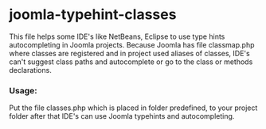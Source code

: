 # joomla-typehint-classes
This file helps some IDE's like NetBeans, Eclipse to use type hints autocompleting in Joomla projects.
Because Joomla has file classmap.php where classes are registered and in project used aliases of classes, IDE's can't suggest class paths and autocomplete or go to the class or methods declarations.

### Usage:

Put the file classes.php which is placed in folder predefined, to your project folder after that IDE's can use Joomla typehints and autocompleting.
